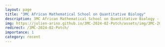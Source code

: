 ```yaml
---
layout: page
title: "3MC African Mathematical School on Quantitative Biology"
description: 3MC African Mathematical School on Quantitative Biology - Applications in Epidemiology, Ecology and Cancer
img: https://julien-arino.github.io/3MC-2024-02-Potch/assets/img/3MC-2024-CellsEcoEpi.jpeg
redirect: /3MC-2024-02-Potch/
importance: 1
category: recent
---
```


